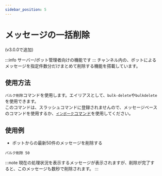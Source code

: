 ```yaml
---
sidebar_position: 5
---
```

# メッセージの一括削除
(v3.0.0で追加)

:::info
サーバー/ボット管理者向けの機能です
:::
チャンネル内の、ボットによるメッセージを指定件数分だけまとめて削除する機能を搭載しています。

## 使用方法
`バルク削除`コマンドを使用します。エイリアスとして、`bulk-delete`や`bulkdelete`を使用できます。  
このコマンドは、スラッシュコマンドに登録されませんので、メッセージベースのコマンドを使用するか、[`インボーク`コマンド](../commands/invoke.md)を使用してください。

## 使用例
- ボットからの最新50件のメッセージを削除する
```
バルク削除 50
```

:::note
現在の処理状況を表示するメッセージが表示されますが、削除が完了すると、このメッセージも数秒で削除されます。
:::

